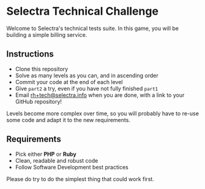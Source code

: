 # Selectra Technical Challenge

Welcome to Selectra's technical tests suite. In this game, you will be building a simple billing service.

## Instructions

- Clone this repository
- Solve as many levels as you can, and in ascending order
- Commit your code at the end of each level
- Give `part2` a try, even if you have not fully finished `part1`
- Email rh+tech@selectra.info when you are done, with a link to your GitHub repository!

Levels become more complex over time, so you will probably have to re-use some code and adapt it to the new requirements.

## Requirements

- Pick either **PHP** or **Ruby**
- Clean, readable and robust code
- Follow Software Development best practices

Please do try to do the simplest thing that could work first.
